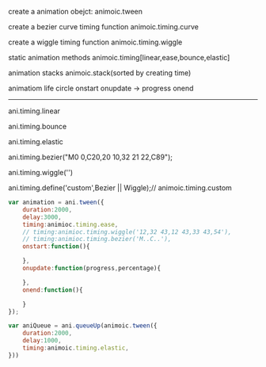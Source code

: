create a animation obejct:
	animoic.tween

create a bezier curve timing function
	animoic.timing.curve

create a wiggle timing function
	animoic.timing.wiggle

static animation methods
	animoic.timing[linear,ease,bounce,elastic]

animation stacks
	animoic.stack(sorted by creating time)

animatiom life circle
	onstart
	onupdate -> progress
	onend


---

ani.timing.linear

ani.timing.bounce

ani.timing.elastic

ani.timing.bezier("M0 0,C20,20 10,32 21 22,C89");

ani.timing.wiggle('')

ani.timing.define('custom',Bezier || Wiggle);// animoic.timing.custom

```js
var animation = ani.tween({
	duration:2000,
	delay:3000,
	timing:animioc.timing.ease,
	// timing:animioc.timing.wiggle('12,32 43,12 43,33 43,54'),
	// timing:animioc.timing.bezier('M..C..'),
	onstart:function(){

	},
	onupdate:function(progress,percentage){

	},
	onend:function(){

	}
});

var aniQueue = ani.queueUp(animoic.tween({
	duration:2000,
	delay:1000,
	timing:animoic.timing.elastic,
}))
```

